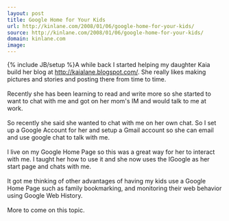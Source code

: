 ```yaml
---
layout: post
title: Google Home for Your Kids
url: http://kinlane.com/2008/01/06/google-home-for-your-kids/
source: http://kinlane.com/2008/01/06/google-home-for-your-kids/
domain: kinlane.com
image: 
---
```

{% include JB/setup %}A while back I started helping my daughter Kaia build her blog at http://kaialane.blogspot.com/. She really likes making pictures and stories and posting there from time to time.<br />
<br />
Recently she has been learning to read and write more so she started to want to chat with me and got on her mom's IM and would talk to me at work.<br />
<br />
So recently she said she wanted to chat with me on her own chat. So I set up a Google Account for her and setup a Gmail account so she can email and use google chat to talk with me.<br />
<br />
I live on my Google Home Page so this was a great way for her to interact with me. I taught her how to use it and she now uses the IGoogle as her start page and chats with me.<br />
<br />
It got me thinking of other advantages of having my kids use a Google Home Page such as family bookmarking, and monitoring their web behavior using Google Web History.<br />
<br />
More to come on this topic.